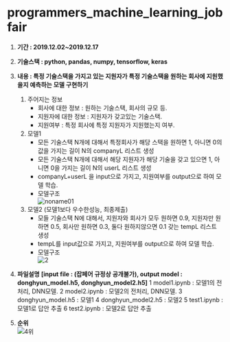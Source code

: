 # programmers_machine_learning_jobfair

1. **기간 : 2019.12.02~2019.12.17**

2. **기술스택 : python, pandas, numpy, tensorflow, keras**

3. **내용 : 특정 기술스택을 가지고 있는 지원자가 특정 기술스택을 원하는 회사에 지원했을지 예측하는 모델 구현하기**
    1. 주어지는 정보
        - 회사에 대한 정보 : 원하는 기술스택, 회사의 규모 등.
        - 지원자에 대한 정보 : 지원자가 갖고있는 기술스택.
        - 지원여부 : 특정 회사에 특정 지원자가 지원했는지 여부.
    2. 모델1
        - 모든 기술스택 N개에 대해서 특정회사가 해당 스택을 원하면 1, 아니면 0의 값을 가지는 길이 N의 companyL 리스트 생성
        - 모든 기술스택 N개에 대해서 해당 지원자가 해당 기술을 갖고 있으면 1, 아니면 0을 가지는 길이 N의 userL 리스트 생성
        - companyL+userL 을 input으로 가지고, 지원여부를 output으로 하여 모델 학습.
        - 모델구조  
        ![noname01](https://user-images.githubusercontent.com/50386280/78499120-c8203400-7789-11ea-85ae-ffadcedc9180.png)
    3. 모델2 (모델1보다 우수한성능, 최종제출)
        - 모들 기술스택 N에 대해서, 지원자와 회사가 모두 원하면 0.9, 지원자만 원하면 0.5, 회사만 원하면 0.3, 둘다 원하지않으면 0.1 갖는 tempL 리스트 생성
        - tempL를 input값으로 가지고, 지원여부를 output으로 하여 모델 학습.
        - 모델구조  
        ![2](https://user-images.githubusercontent.com/50386280/78499209-4977c680-778a-11ea-8b98-02833449d80f.png)

4. **파일설명**
    **[input file : (잡페어 규정상 공개불가), output model : donghyun_model.h5, donghyun_model2.h5]**
    1 model1.ipynb : 모델1의 전처리, DNN모델.
    2 model2.ipynb : 모델2의 전처리, DNN모델.
    3 donghyun_model.h5 : 모델1
    4 donghyun_model2.h5 : 모델2
    5 test1.ipynb : 모델1로 답안 추출
    6 test2.ipynb : 모델2로 답안 추출
    
5. **순위**  
    ![4위](https://user-images.githubusercontent.com/50386280/78499410-82646b00-778b-11ea-943e-01bb35a533ce.png)


    
